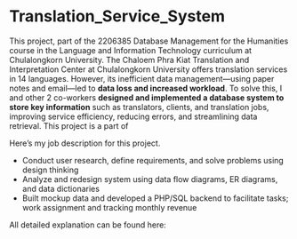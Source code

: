 # Translation_Service_System
This project, part of the 2206385 Database Management for the Humanities course in the Language and Information Technology curriculum at Chulalongkorn University. The Chaloem Phra Kiat Translation and Interpretation Center at Chulalongkorn University offers translation services in 14 languages. However, its inefficient data management—using paper notes and email—led to **data loss and increased workload**. To solve this, I and other 2 co-workers **designed and implemented a database system to store key information** such as translators, clients, and translation jobs, improving service efficiency, reducing errors, and streamlining data retrieval.
This project is a part of

Here’s my job description for this project.
- Conduct user research, define requirements, and solve problems using design thinking
- Analyze and redesign system using data flow diagrams, ER diagrams, and data dictionaries
- Built mockup data and developed a PHP/SQL backend to facilitate tasks; work assignment and tracking monthly revenue

All detailed explanation can be found here:

